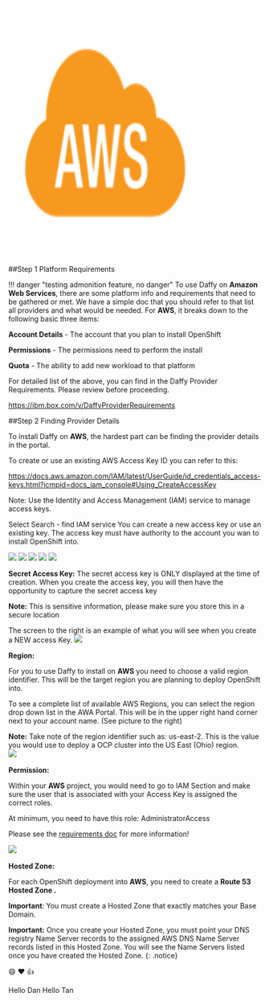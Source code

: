 <img src='../images/aws.png'  align="top" width="400"
  height="500" style = "float">

##Step 1 Platform Requirements

!!! danger "testing admonition feature, no danger"
    To use Daffy on **Amazon Web Services**, there are some platform info and requirements that need to be gathered or met. We have a simple doc that you should refer to that list all providers and what would be needed.  For **AWS**, it breaks down to the following basic three items:

  **Account Details** - The account that you plan to install OpenShift

  **Permissions** - The permissions need to perform the install

  **Quota** - The ability to add new workload to that platform

  For detailed list of the above, you can find in the Daffy Provider Requirements. Please review before proceeding.

  https://ibm.box.com/v/DaffyProviderRequirements

##Step 2 Finding Provider Details

To install Daffy on **AWS**, the hardest part can be finding the provider details in the portal.

To create or use an existing AWS Access Key ID you can refer to this:

https://docs.aws.amazon.com/IAM/latest/UserGuide/id_credentials_access-keys.html?icmpid=docs_iam_console#Using_CreateAccessKey

Note: Use the Identity and Access Management (IAM) service to manage access keys.

Select Search - find   IAM   service
You can create a new access key or use an existing key. The access key must have authority to the account you wan to install OpenShift into.

<img src='../images/aws_1.png'/>
<img src='../images/aws_2.png'/>
<img src='../images/aws_3.png'/>
<img src='../images/aws_4.png'/>
<img src='../images/aws_5.png'/>

**Secret Access Key:**
The secret access key is ONLY displayed at the time of creation. When you create the access key, you will then have the opportunity to capture the secret access key

**Note:** This is sensitive information, please make sure you store this in a secure location

The screen to the right is an example of what you will see when you create a NEW access Key.
<img src='../images/aws_6.png'/>

**Region:**

For you to use Daffy to install on **AWS** you need to choose a valid region identifier. This will be the target region you are planning to deploy OpenShift into.  

To see a complete list of available AWS Regions, you can select the region drop down list in the AWA Portal. This will be in the upper right hand corner next to your account name. (See picture to the right)

**Note:** Take note of the region identifier such as: us-east-2. This is the value you would use to deploy a OCP cluster into the US East (Ohio) region.  
<img src='../images/aws_7.png'/>  

**Permission:**

Within your **AWS** project, you would need to go to IAM  Section and make sure the user that is associated with your Access Key is assigned the correct roles.  

At minimum, you need to have this role: AdministratorAccess


Please see the [requirements doc](https://ibm.box.com/v/DaffyProviderRequirements) for more information!

<img src='../images/aws_8.png'/>

**Hosted Zone:**

For each OpenShift deployment into **AWS**, you need to create a **Route 53 Hosted Zone .**

**Important**: You must create a Hosted Zone that exactly matches your Base Domain.

**Important:** Once you create your Hosted Zone, you must point your DNS registry Name Server records to the assigned AWS DNS Name Server records listed in this Hosted Zone. You will see the Name Servers listed once you have created the Hosted Zone. {: .notice}

:smile: :heart: :thumbsup:

Hello Dan
Hello Tan
